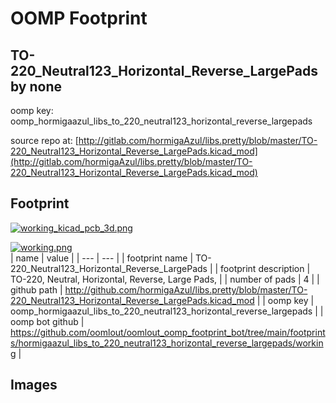 # OOMP Footprint  
## TO-220_Neutral123_Horizontal_Reverse_LargePads  by none  
  
oomp key: oomp_hormigaazul_libs_to_220_neutral123_horizontal_reverse_largepads  
  
source repo at: [http://gitlab.com/hormigaAzul/libs.pretty/blob/master/TO-220_Neutral123_Horizontal_Reverse_LargePads.kicad_mod](http://gitlab.com/hormigaAzul/libs.pretty/blob/master/TO-220_Neutral123_Horizontal_Reverse_LargePads.kicad_mod)  
## Footprint  
  
[![working_kicad_pcb_3d.png](working_kicad_pcb_3d_600.png)](working_kicad_pcb_3d.png)  
  
[![working.png](working_600.png)](working.png)  
| name | value | 
| --- | --- | 
| footprint name | TO-220_Neutral123_Horizontal_Reverse_LargePads | 
| footprint description | TO-220, Neutral, Horizontal, Reverse, Large Pads, | 
| number of pads | 4 | 
| github path | http://github.com/hormigaAzul/libs.pretty/blob/master/TO-220_Neutral123_Horizontal_Reverse_LargePads.kicad_mod | 
| oomp key | oomp_hormigaazul_libs_to_220_neutral123_horizontal_reverse_largepads | 
| oomp bot github | https://github.com/oomlout/oomlout_oomp_footprint_bot/tree/main/footprints/hormigaazul_libs_to_220_neutral123_horizontal_reverse_largepads/working | 
## Images  
